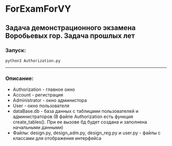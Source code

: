 # ForExamForVY
## Задача демонстрационного экзамена Воробьевых гор. Задача прошлых лет
### Запуск:
```
python3 Authorization.py
```
--------------
### Описание:
- Authorization - главное окно
- Account - регистрация
- Administrator - окно администора
- User - окно пользователя
- dataBase.db - база данных с таблицами пользователей и администраторов
(В файле Authorization есть функция create_tables(). При ее вызове бд будет создана и заполнена начальными данными)
- Файлы: design.py, design_adm.py, design_reg.py и user.py - файлы с классами для отображения интерфейса
